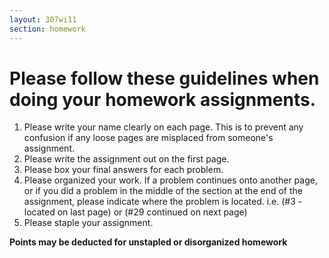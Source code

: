 ```yaml
---
layout: 307wi11
section: homework
---
```


# Please follow these guidelines when doing your homework assignments.

1.  Please write your name clearly on each page. This is to prevent any
    confusion if any loose pages are misplaced from someone's
    assignment.
2.  Please write the assignment out on the first page.
3.  Please box your final answers for each problem.
4.  Please organized your work. If a problem continues onto another
    page, or if you did a problem in the middle of the section at the
    end of the assignment, please indicate where the problem is located.
    i.e. (\#3 - located on last page) or (\#29 continued on next page)
5.  Please staple your assignment.

**Points may be deducted for unstapled or disorganized homework**
